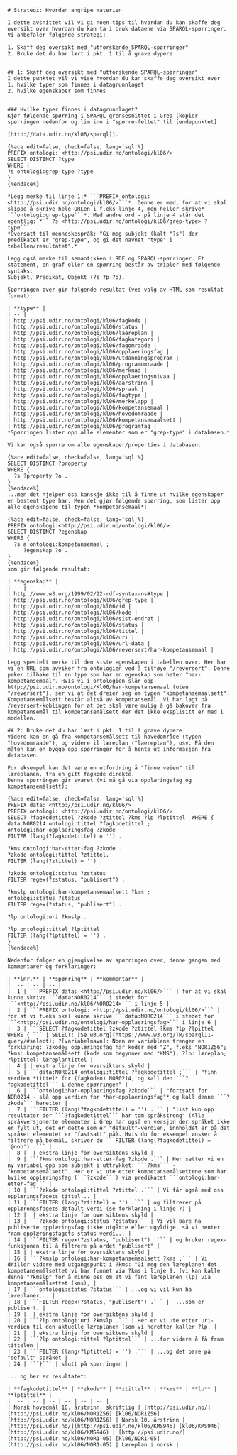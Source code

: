 

```
# Strategi: Hvordan angripe materien
```

    I dette avsnittet vil vi gi noen tips til hvordan du kan skaffe deg oversikt over hvordan du kan ta i bruk dataene via SPARQL-spørringer. 
    Vi anbefaler følgende strategi:

    1. Skaff deg oversikt med "utforskende SPARQL-spørringer"
    2. Bruke det du har lært i pkt. 1 til å grave dypere


    ## 1: Skaff deg oversikt med "utforskende SPARQL-spørringer"
    I dette punktet vil vi vise hvordan du kan skaffe deg oversikt over
    1. hvilke typer som finnes i datagrunnlaget
    2. hvilke egenskaper som finnes


    ### Hvilke typer finnes i datagrunnlaget?
    Kjør følgende spørring i SPARQL-grensesnittet i Grep (kopier spørringen nedenfor og lim inn i "spørre-feltet" til [endepunktet]

    (http://data.udir.no/kl06/sparql)).

    {%ace edit=false, check=false, lang='sql'%}
    PREFIX ontologi: <http://psi.udir.no/ontologi/kl06/>
    SELECT DISTINCT ?type
    WHERE {
    ?s ontologi:grep-type ?type 
    }
    {%endace%}

    *Legg merke til linje 1:* ```PREFIX ontologi: <http://psi.udir.no/ontologi/kl06/>```*. Denne er med, for at vi skal slippe å skrive hele URLen i f.eks linje 4, men heller skrive* ```ontologi:grep-type```*. Med andre ord - på linje 4 står det egentlig: *```?s <http://psi.udir.no/ontologi/kl06/grep-type> ?type```.
    *Oversatt til menneskespråk: "Gi meg subjekt (kalt "?s") der predikatet er "grep-type", og gi det navnet "type" i tebellen/resultatet".* 

    Legg også merke til semantikken i RDF og SPARQL-spørringer. Et statement, en graf eller en spørring består av tripler med følgende syntaks:
    Subjekt, Predikat, Objekt (?s ?p ?o).

    Spørringen over gir følgende resultat (ved valg av HTML som resultat-format):

    | **type** |
    | -- |
    | http://psi.udir.no/ontologi/kl06/fagkode |
    | http://psi.udir.no/ontologi/kl06/status |
    | http://psi.udir.no/ontologi/kl06/laereplan |
    | http://psi.udir.no/ontologi/kl06/fagkategori |
    | http://psi.udir.no/ontologi/kl06/fagomraade |
    | http://psi.udir.no/ontologi/kl06/opplaeringsfag |
    | http://psi.udir.no/ontologi/kl06/utdanningsprogram |
    | http://psi.udir.no/ontologi/kl06/programomraade |
    | http://psi.udir.no/ontologi/kl06/merknad |
    | http://psi.udir.no/ontologi/kl06/opplaeringsnivaa |
    | http://psi.udir.no/ontologi/kl06/aarstrinn |
    | http://psi.udir.no/ontologi/kl06/spraak |
    | http://psi.udir.no/ontologi/kl06/fagtype |
    | http://psi.udir.no/ontologi/kl06/merkelapp |
    | http://psi.udir.no/ontologi/kl06/kompetansemaal |
    | http://psi.udir.no/ontologi/kl06/hovedomraade |
    | http://psi.udir.no/ontologi/kl06/kompetansemaalsett |
    | http://psi.udir.no/ontologi/kl06/programfag |
    *Spørringen lister opp alle elementer som er "grep-type" i databasen.*

    Vi kan også spørre om alle egenskaper/properties i databasen:

    {%ace edit=false, check=false, lang='sql'%}
    SELECT DISTINCT ?property
    WHERE {
      ?s ?property ?o .
    }
    {%endace%}
    ...men det hjelper oss kanskje ikke til å finne ut hvilke egenskaper en bestemt type har. Men det gjør følgende spørring, som lister opp alle egenskapene til typen *kompetansemaal*:

    {%ace edit=false, check=false, lang='sql'%}
    PREFIX ontologi:<http://psi.udir.no/ontologi/kl06/>
    SELECT DISTINCT ?egenskap
    WHERE {
      ?s a ontologi:kompetansemaal ;
         ?egenskap ?o .
    }
    {%endace%}
    som gir følgende resultat:

    | **egenskap** |
    | -- |
    | http://www.w3.org/1999/02/22-rdf-syntax-ns#type |
    | http://psi.udir.no/ontologi/kl06/grep-type |
    | http://psi.udir.no/ontologi/kl06/id |
    | http://psi.udir.no/ontologi/kl06/kode |
    | http://psi.udir.no/ontologi/kl06/sist-endret |
    | http://psi.udir.no/ontologi/kl06/status |
    | http://psi.udir.no/ontologi/kl06/tittel |
    | http://psi.udir.no/ontologi/kl06/uri |
    | http://psi.udir.no/ontologi/kl06/url-data |
    | http://psi.udir.no/ontologi/kl06/reversert/har-kompetansemaal |

    Legg spesielt merke til den siste egenskapen i tabellen over. Her har vi en URL som avviker fra ontologien ved å tilføye "/reversert". Denne peker tilbake til en type som har en egenskap som heter "har-kompetansemaal". Hvis vi i ontologien slår opp http://psi.udir.no/ontologi/Kl06/har-kompetansemaal (uten "/reversert"), ser vi at det dreier seg om typen "kompetansemaalsett". Kompetansemålsett består altså av kompetansemål. Vi har lagt på /reversert-koblingen for at det skal være mulig å gå bakover fra kompetansemål til kompetansemålsett der det ikke eksplisitt er med i modellen. 

    ## 2: Bruke det du har lært i pkt. 1 til å grave dypere
    Videre kan en gå fra kompetansemålsett til hovedområde (typen "hovedomraade"), og videre il læreplan ("laereplan"), osv. På den måten kan en bygge opp spørringer for å hente ut informasjon fra databasen.

    For eksempel kan det være en utfordring å "finne veien" til læreplanen, fra en gitt fagkode direkte.
    Denne spørringen gir svaret (vi må gå via opplæringsfag og kompetansemålsett):

    {%ace edit=false, check=false, lang='sql'%}
    PREFIX data: <http://psi.udir.no/kl06/>
    PREFIX ontologi: <http://psi.udir.no/ontologi/kl06/>
    SELECT ?fagkodetittel ?zkode ?ztittel ?kms ?lp ?lptittel  WHERE {
    data:NOR0214 ontologi:tittel ?fagkodetittel ;
    ontologi:har-opplaeringsfag ?zkode 
    FILTER (lang(?fagkodetittel) = '') .

    ?kms ontologi:har-etter-fag ?zkode .
    ?zkode ontologi:tittel ?ztittel.
    FILTER (lang(?ztittel) = '') .

    ?zkode ontologi:status ?zstatus
    FILTER regex(?zstatus, "publisert") .

    ?kmslp ontologi:har-kompetansemaalsett ?kms ;
    ontologi:status ?status
    FILTER regex(?status, "publisert") .

    ?lp ontologi:uri ?kmslp .

    ?lp ontologi:tittel ?lptittel
    FILTER (lang(?lptittel) = '') .
    }
    {%endace%}

    Nedenfor følger en gjengivelse av spørringen over, denne gangen med kommentarer og forklaringer:

    | **lnr.** | **spørring** | **kommentar** |
    |  -- | -- | -- |
    |  1 | ```PREFIX data: <http://psi.udir.no/kl06/>``` | for at vi skal kunne skrive ```data:NOR0214``` i stedet for ```<http://psi.udir.no/kl06/NOR0214>``` i linje 5 |
    |  2 | ```PREFIX ontologi: <http://psi.udir.no/ontologi/kl06/>``` | for at vi f.eks skal kunne skrive ```data:NOR0214``` i stedet for ```<http://psi.udir.no/ontologi/har-opplaeringsfag>``` i linje 6 |
    |  3 | ```SELECT ?fagkodetittel ?zkode ?ztittel ?kms ?lp ?lpittel WHERE { ``` | SELECT: [Se w3.org](https://www.w3.org/TR/sparql11-query/#select); ?[variabelnavn]: Noen av variablene trenger en forklaring: ?zkode; opplæringsfag har koder med "Z", f.eks "NOR1Z56"; ?kms: kompetansemålsett (kode som begynner med "KMS"); ?lp: læreplan; ?lptittel: læreplantittel |  
    |  4 | | ekstra linje for oversiktens skyld |
    |  5 | ```data:NOR0214 ontologi:tittel ?fagkodetittel ;``` | "finn verdien *tittel* for (fagkoden) NOR0214, og kall den ```?fagkodetittel``` i denne spørringen" |
    |  6 | ```ontologi:har-opplaeringsfag ?zkode``` | "fortsatt for NOR0214 - slå opp verdien for *har-opplaeringsfag"* og kall denne ```?zkode``` heretter |
    |  7 | ```FILTER (lang(?fagkodetittel) = '') .``` | "list kun opp resultater der ```?fagkodetittel``` har tom språkstreng" (Alle språkversjonerte elementer i Grep har også en versjon der språket ikke er fylt ut, det er dette som er "default"-verdien, innholdet er på det språket elementet er "fastsatt" på). Hvis du for eksempel ønsker å filtrere på bokmål, skriver du ```FILTER (lang(?fagkodetittel) = '@nob') .``` |
    |  8 |  | ekstra linje for oversiktens skyld |
    |  9 | ```?kms ontologi:har-etter-fag ?zkode .``` | Her setter vi en ny variabel opp som subjekt i uttrykket: ```?kms``` - "kompetansemålsett". Her er vi ute etter kompetansemålsettene som har hvilke opplæringsfag (```?zkode```) via predikatet ```ontologi:har-etter-fag``` |
    | 10 | ```?zkode ontologi:tittel ?ztittel .``` | Vi får også med oss opplæringsfagets tittel... |
    | 11 | ```FILTER (lang(?ztittel) = '') .``` | og filtrerer på opplærongsfagets default-verdi (se forklaring i linje 7) |
    | 12 |  | ekstra linje for oversiktens skyld |
    | 13 | ```?zkode ontologi:status ?zstatus``` | Vi vil bare ha publiserte opplæringsfag (ikke utgåtte eller ugyldige, så vi henter fram opplæringsfagets status-verdi... |
    | 14 | ```FILTER regex(?zstatus, "publisert") .``` | og bruker regex-funksjonen til å filtrere på ordet "publisert" |
    | 15 | | ekstra linje for oversiktens skyld |
    | 16 | ```?kmslp ontologi:har-kompetansemaalsett ?kms ;``` | Vi driller videre med utgangspunkt i ?kms: "Gi meg den læreplanen det kompetansemålsettet vi har funnet via ?kms i linje 9. (vi kan kalle denne "?kmslp" for å minne oss om at vi fant læreplanen (lp) via kompetansemålsettet (kms), |
    | 17 | ```ontologi:status ?status``` | ...og vi vil kun ha læreplaner... |
    | 18 | ```FILTER regex(?status, "publisert") .``` |  ...som er publisert. |
    | 19 |  | ekstra linje for oversiktens skyld |
    | 20 | ```?lp ontologi:uri ?kmslp .``` | Her er vi ute etter uri-verdien til den aktuelle læreplanen (som vi heretter kaller ?lp, |
    | 21 |  | ekstra linje for oversiktens skyld |
    | 22 | ```?lp ontologi:tittel ?lptittel``` | ...for videre å få fram tittelen |
    | 23 | ```FILTER (lang(?lptittel) = '') .``` | ...og det bare på "default"-språket |
    | 24 | ```}``` | slutt på spørringen |

    ... og her er resultatet:

    | **fagkodetittel** | **zkode** | **ztittel** | **kms** | **lp** | **lptittel** |
    |  -- | -- | -- | -- | -- | -- |
    | Norsk hovedmål 10. årstrinn, skriftlig | [http://psi.udir.no/](http://psi.udir.no/kl06/NOR1Z56) [kl06/NOR1Z56](http://psi.udir.no/kl06/NOR1Z56) | Norsk 10. årstrinn | [http://psi.udir.no/](http://psi.udir.no/kl06/KMS946) [kl06/KMS946](http://psi.udir.no/kl06/KMS946) | [http://psi.udir.no/](http://psi.udir.no/kl06/NOR1-05) [kl06/NOR1-05](http://psi.udir.no/kl06/NOR1-05) | Læreplan i norsk |









